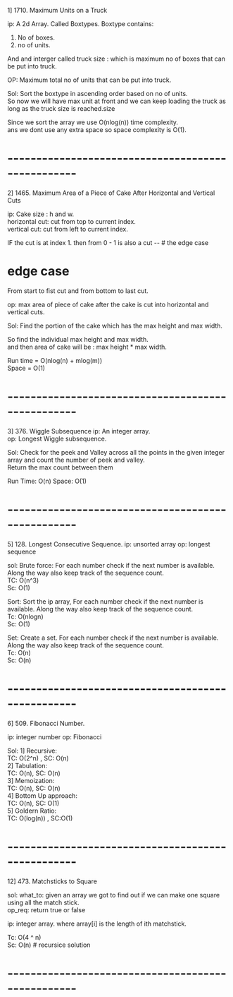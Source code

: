 
1] 1710. Maximum Units on a Truck

ip: A 2d Array. Called Boxtypes.
Boxtype contains: 
1. No of boxes.
2. no of units.

And and interger called truck size : which is maximum no of boxes that can be put into truck.

OP: Maximum total no of units that can be put into truck.

Sol:
Sort the boxtype in ascending order based on no of units. \
So now we will have max unit at front and we can keep loading the truck as long as the truck size is reached.size

Since we sort the array we use  O(nlog(n)) time complexity.\
ans we dont use any extra space so space complexity is O(1).

# --------------------------------------------------

2] 1465. Maximum Area of a Piece of Cake After Horizontal and Vertical Cuts

ip: Cake size : h and w.\
horizontal cut: cut from top to current index.\
vertical cut: cut from left to current index.

IF the cut is at index 1. then from 0 - 1 is also a cut -- # the edge case

# edge case
From start to fist cut and from bottom to last cut.

op:
max area of piece of cake after the cake is cut into horizontal and vertical cuts.

Sol:
Find the portion of the cake which has the max height and max width.

So find the individual max height and max width.\
and then area of cake will be : max height * max width.


Run time = O(nlog(n) + mlog(m))\
Space = O(1)

# --------------------------------------------------

3] 376. Wiggle Subsequence
ip: An integer array.\
op: Longest Wiggle subsequence.

Sol:
Check for the peek and Valley across all the points in the given integer array and count the number of peek and valley. \
Return the max count between them

Run Time: O(n)
Space: O(1)

# --------------------------------------------------

5] 128. Longest Consecutive Sequence.
ip: unsorted array
op: longest sequence

sol:
Brute force:
For each number check if the next number is available. Along the way also keep track of the sequence count.\
TC: O(n^3)\
Sc: O(1)

Sort:
Sort the ip array, For each number check if the next number is available. Along the way also keep track of the sequence count.\
Tc: O(nlogn)\
Sc: O(1)

Set:
Create a set. For each number check if the next number is available. Along the way also keep track of the sequence count.\
Tc: O(n)\
Sc: O(n)

# --------------------------------------------------

6] 509. Fibonacci Number.

ip: integer number
op: Fibonacci 

Sol:
1] Recursive: \
TC: O(2^n) , SC: O(n)\
2] Tabulation:\
TC: O(n), SC: O(n)\
3] Memoization:\
TC: O(n), SC: O(n)\
4] Bottom Up approach:\
TC: O(n), SC: O(1)\
5] Goldern Ratio:\
TC: O(log(n)) , SC:O(1)

# --------------------------------------------------

12] 473. Matchsticks to Square

sol:
what_to: given an array we got to find out if we can make one square using all the match stick.\
op_req: return true or false

ip: integer array. where array[i] is the length of ith matchstick.

Tc: O(4 ^ n)\
Sc: O(n) # recursice solution

# --------------------------------------------------
